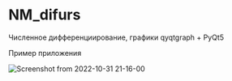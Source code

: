 # NM_difurs
Численное дифференциирование, графики qyqtgraph + PyQt5

Пример приложения

![Screenshot from 2022-10-31 21-16-00](https://user-images.githubusercontent.com/72942713/199068699-d9e0fbe4-559a-45ed-8e4d-a68eb49f8cd1.png)
